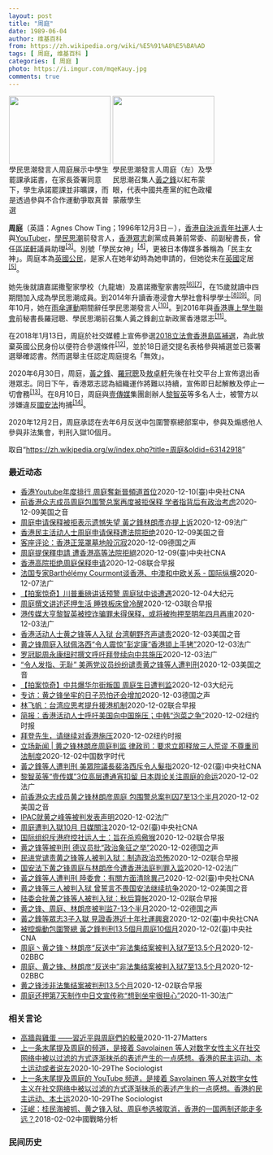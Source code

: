 ```yaml
---
layout: post
title: "周庭"
date: 1989-06-04
author: 维基百科
from: https://zh.wikipedia.org/wiki/%E5%91%A8%E5%BA%AD
tags: [ 周庭, 维基百科 ]
categories: [ 周庭 ]
photo: https://i.imgur.com/mqeKauy.jpg
comments: true
---
```

<div class="mw-parser-output">
<style data-mw-deduplicate="TemplateStyles:r61200722/mw-parser-output/.tmulti">.mw-parser-output .tmulti .thumbinner{display:flex;flex-direction:column}.mw-parser-output .tmulti .trow{display:flex;flex-direction:row;clear:left;flex-wrap:wrap;width:100%;box-sizing:border-box}.mw-parser-output .tmulti .tsingle{margin:1px;float:left}.mw-parser-output .tmulti .theader{clear:both;font-weight:bold;text-align:center;align-self:center;background-color:transparent;width:100%}.mw-parser-output .tmulti .thumbcaption{text-align:left;background-color:transparent}.mw-parser-output .tmulti .text-align-left{text-align:left}.mw-parser-output .tmulti .text-align-right{text-align:right}.mw-parser-output .tmulti .text-align-center{text-align:center}@media all and (max-width:720px){.mw-parser-output .tmulti .thumbinner{width:100%!important;box-sizing:border-box;max-width:none!important;align-items:center}.mw-parser-output .tmulti .trow{justify-content:center}.mw-parser-output .tmulti .tsingle{float:none!important;max-width:100%!important;box-sizing:border-box;text-align:center}.mw-parser-output .tmulti .thumbcaption{text-align:center}}</style><div class="thumb tmulti tright"><div class="thumbinner" style="width:408px;max-width:408px"><div class="trow"><div class="tsingle" style="width:202px;max-width:202px"><div class="thumbimage"><a href="/wiki/File:%E9%A6%99%E6%B8%AF%E5%AD%B8%E6%B0%91%E6%80%9D%E6%BD%AE%E5%AE%A3%E4%BD%88926%E4%B8%AD%E5%AD%B8%E7%94%9F%E7%BD%B7%E8%AA%B2%E5%AE%89%E6%8E%92_(2).jpg" class="image"><img alt="" src="//upload.wikimedia.org/wikipedia/commons/thumb/f/f4/%E9%A6%99%E6%B8%AF%E5%AD%B8%E6%B0%91%E6%80%9D%E6%BD%AE%E5%AE%A3%E4%BD%88926%E4%B8%AD%E5%AD%B8%E7%94%9F%E7%BD%B7%E8%AA%B2%E5%AE%89%E6%8E%92_%282%29.jpg/200px-%E9%A6%99%E6%B8%AF%E5%AD%B8%E6%B0%91%E6%80%9D%E6%BD%AE%E5%AE%A3%E4%BD%88926%E4%B8%AD%E5%AD%B8%E7%94%9F%E7%BD%B7%E8%AA%B2%E5%AE%89%E6%8E%92_%282%29.jpg" decoding="async" width="200" height="134" srcset="//upload.wikimedia.org/wikipedia/commons/thumb/f/f4/%E9%A6%99%E6%B8%AF%E5%AD%B8%E6%B0%91%E6%80%9D%E6%BD%AE%E5%AE%A3%E4%BD%88926%E4%B8%AD%E5%AD%B8%E7%94%9F%E7%BD%B7%E8%AA%B2%E5%AE%89%E6%8E%92_%282%29.jpg/300px-%E9%A6%99%E6%B8%AF%E5%AD%B8%E6%B0%91%E6%80%9D%E6%BD%AE%E5%AE%A3%E4%BD%88926%E4%B8%AD%E5%AD%B8%E7%94%9F%E7%BD%B7%E8%AA%B2%E5%AE%89%E6%8E%92_%282%29.jpg 1.5x, //upload.wikimedia.org/wikipedia/commons/thumb/f/f4/%E9%A6%99%E6%B8%AF%E5%AD%B8%E6%B0%91%E6%80%9D%E6%BD%AE%E5%AE%A3%E4%BD%88926%E4%B8%AD%E5%AD%B8%E7%94%9F%E7%BD%B7%E8%AA%B2%E5%AE%89%E6%8E%92_%282%29.jpg/400px-%E9%A6%99%E6%B8%AF%E5%AD%B8%E6%B0%91%E6%80%9D%E6%BD%AE%E5%AE%A3%E4%BD%88926%E4%B8%AD%E5%AD%B8%E7%94%9F%E7%BD%B7%E8%AA%B2%E5%AE%89%E6%8E%92_%282%29.jpg 2x" data-file-width="1024" data-file-height="685"></a></div><div class="thumbcaption">學民思潮發言人周庭展示中學生罷課承諾書，在家長簽署同意下，學生承諾罷課並非曠課，而是透過參與不合作運動爭取真普選</div></div><div class="tsingle" style="width:202px;max-width:202px"><div class="thumbimage"><a href="/wiki/File:%E9%A6%99%E6%B8%AF%E5%AD%B8%E6%B0%91%E6%80%9D%E6%BD%AE%E5%AE%A3%E4%BD%88926%E4%B8%AD%E5%AD%B8%E7%94%9F%E7%BD%B7%E8%AA%B2%E5%AE%89%E6%8E%92_(6).jpg" class="image"><img alt="" src="//upload.wikimedia.org/wikipedia/commons/thumb/a/ab/%E9%A6%99%E6%B8%AF%E5%AD%B8%E6%B0%91%E6%80%9D%E6%BD%AE%E5%AE%A3%E4%BD%88926%E4%B8%AD%E5%AD%B8%E7%94%9F%E7%BD%B7%E8%AA%B2%E5%AE%89%E6%8E%92_%286%29.jpg/200px-%E9%A6%99%E6%B8%AF%E5%AD%B8%E6%B0%91%E6%80%9D%E6%BD%AE%E5%AE%A3%E4%BD%88926%E4%B8%AD%E5%AD%B8%E7%94%9F%E7%BD%B7%E8%AA%B2%E5%AE%89%E6%8E%92_%286%29.jpg" decoding="async" width="200" height="134" srcset="//upload.wikimedia.org/wikipedia/commons/thumb/a/ab/%E9%A6%99%E6%B8%AF%E5%AD%B8%E6%B0%91%E6%80%9D%E6%BD%AE%E5%AE%A3%E4%BD%88926%E4%B8%AD%E5%AD%B8%E7%94%9F%E7%BD%B7%E8%AA%B2%E5%AE%89%E6%8E%92_%286%29.jpg/300px-%E9%A6%99%E6%B8%AF%E5%AD%B8%E6%B0%91%E6%80%9D%E6%BD%AE%E5%AE%A3%E4%BD%88926%E4%B8%AD%E5%AD%B8%E7%94%9F%E7%BD%B7%E8%AA%B2%E5%AE%89%E6%8E%92_%286%29.jpg 1.5x, //upload.wikimedia.org/wikipedia/commons/thumb/a/ab/%E9%A6%99%E6%B8%AF%E5%AD%B8%E6%B0%91%E6%80%9D%E6%BD%AE%E5%AE%A3%E4%BD%88926%E4%B8%AD%E5%AD%B8%E7%94%9F%E7%BD%B7%E8%AA%B2%E5%AE%89%E6%8E%92_%286%29.jpg/400px-%E9%A6%99%E6%B8%AF%E5%AD%B8%E6%B0%91%E6%80%9D%E6%BD%AE%E5%AE%A3%E4%BD%88926%E4%B8%AD%E5%AD%B8%E7%94%9F%E7%BD%B7%E8%AA%B2%E5%AE%89%E6%8E%92_%286%29.jpg 2x" data-file-width="1936" data-file-height="1296"></a></div><div class="thumbcaption">學民思潮發言人周庭（左）及學民思潮召集人<a href="/wiki/%E9%BB%83%E4%B9%8B%E9%8B%92" title="黃之鋒">黃之鋒</a>以紅布蒙眼，代表中國共產黨的紅色政權蒙蔽學生</div></div></div></div></div>
<p><b>周庭</b>（英語：<span lang="en">Agnes Chow Ting</span>；1996年12月3日<span class="useeditintro" title="Template:BLP editintro">－</span>），<a href="/wiki/%E9%A6%99%E6%B8%AF" title="香港">香港</a><a href="/wiki/%E8%87%AA%E6%B1%BA%E6%B4%BE" title="自決派">自決派</a><a href="/wiki/%E7%A4%BE%E6%9C%83%E9%81%8B%E5%8B%95" title="社會運動">青年社運</a>人士與<a href="/wiki/YouTuber" title="YouTuber">YouTuber</a>，<a href="/wiki/%E5%AD%B8%E6%B0%91%E6%80%9D%E6%BD%AE" title="學民思潮">學民思潮</a>前發言人，<a href="/wiki/%E9%A6%99%E6%B8%AF%E7%9C%BE%E5%BF%97" title="香港眾志">香港眾志</a>創黨成員兼前常委、前副秘書長，曾任<a href="/wiki/%E5%8D%80%E8%AB%BE%E8%BB%92" title="區諾軒">區諾軒</a>議員助理<sup id="cite_ref-3" class="reference"><a href="#cite_note-3">[3]</a></sup>。別號「學民女神」<sup id="cite_ref-:3_4-0" class="reference"><a href="#cite_note-:3-4">[4]</a></sup>，更被日本傳媒多番稱為「民主女神」。周庭本為<a href="/wiki/%E8%8B%B1%E5%9C%8B%E5%9C%8B%E7%B1%8D" class="mw-redirect" title="英國國籍">英國公民</a>，是家人在她年幼時為她申請的，但她從未在<a href="/wiki/%E8%8B%B1%E5%9C%8B" class="mw-redirect" title="英國">英國</a>定居<sup id="cite_ref-5" class="reference"><a href="#cite_note-5">[5]</a></sup>。
</p><p>她先後就讀嘉諾撒聖家學校（九龍塘）及嘉諾撒聖家書院<sup id="cite_ref-:4_6-0" class="reference"><a href="#cite_note-:4-6">[6]</a></sup><sup id="cite_ref-:5_7-0" class="reference"><a href="#cite_note-:5-7">[7]</a></sup>，在15歲就讀中四期間加入成為學民思潮成員。到2014年升讀香港浸會大學社會科學學士<sup id="cite_ref-:6_8-0" class="reference"><a href="#cite_note-:6-8">[8]</a></sup><sup id="cite_ref-:7_9-0" class="reference"><a href="#cite_note-:7-9">[9]</a></sup>。同年10月，她在<a href="/wiki/%E9%9B%A8%E5%82%98%E9%81%8B%E5%8B%95" class="mw-redirect" title="雨傘運動">雨傘運動</a>期間辭任學民思潮發言人<sup id="cite_ref-:8_10-0" class="reference"><a href="#cite_note-:8-10">[10]</a></sup>。到2016年與<a href="/wiki/%E9%A6%99%E6%B8%AF%E5%B0%88%E4%B8%8A%E5%AD%B8%E7%94%9F%E8%81%AF%E6%9C%83" title="香港專上學生聯會">香港專上學生聯會</a>前秘書長羅冠聰、學民思潮前召集人黃之鋒創立新政黨香港眾志<sup id="cite_ref-:9_11-0" class="reference"><a href="#cite_note-:9-11">[11]</a></sup>。
</p><p>在2018年1月13日，周庭於社交媒體上宣佈參選<a href="/wiki/2018%E5%B9%B43%E6%9C%88%E9%A6%99%E6%B8%AF%E7%AB%8B%E6%B3%95%E6%9C%83%E8%A3%9C%E9%81%B8" title="2018年3月香港立法會補選">2018立法會香港島區補選</a>，為此放棄英國公民身份以便符合參選條件<sup id="cite_ref-12" class="reference"><a href="#cite_note-12">[12]</a></sup>，並於18日遞交提名表格參與補選並已簽署選舉確認書。然而選舉主任認定周庭提名「無效」。
</p><p>2020年6月30日，周庭，<a href="/wiki/%E9%BB%83%E4%B9%8B%E9%8B%92" title="黃之鋒">黃之鋒</a>、<a href="/wiki/%E7%BE%85%E5%86%A0%E8%81%B0" title="羅冠聰">羅冠聰</a>及<a href="/w/index.php?title=%E6%95%96%E5%8D%93%E8%BB%92&amp;action=edit&amp;redlink=1" class="new" title="敖卓軒（页面不存在）">敖卓軒</a>先後在社交平台上宣佈退出香港眾志。同日下午，香港眾志認為組織運作將難以持續，宣佈即日起解散及停止一切會務<sup id="cite_ref-13" class="reference"><a href="#cite_note-13">[13]</a></sup>。在8月10日，周庭與<a href="/wiki/%E5%A3%B9%E5%82%B3%E5%AA%92" title="壹傳媒">壹傳媒</a>集團創辦人<a href="/wiki/%E9%BB%8E%E6%99%BA%E8%8B%B1" title="黎智英">黎智英</a>等多名人士，被警方以涉嫌違反<a href="/wiki/%E6%B8%AF%E7%89%88%E5%9C%8B%E5%AE%89%E6%B3%95" class="mw-redirect" title="港版國安法">國安法</a>拘捕<sup id="cite_ref-:10_14-0" class="reference"><a href="#cite_note-:10-14">[14]</a></sup>。
</p><p>2020年12月2日，周庭承認在去年6月反送中包圍警察總部案中，參與及煽惑他人參與非法集會，判刑入獄10個月。
</p>
</div><noscript><img src="//zh.wikipedia.org/wiki/Special:CentralAutoLogin/start?type=1x1" alt="" title="" width="1" height="1" style="border: none; position: absolute;"></noscript>
<div class="printfooter">取自“<a dir="ltr" href="https://zh.wikipedia.org/w/index.php?title=周庭&amp;oldid=63142918">https://zh.wikipedia.org/w/index.php?title=周庭&amp;oldid=63142918</a>”</div><div id="recent-news"><h3>最近动态</h3><ul><li><a href="https://nodebe4.github.io/waimei/2020-12-10/%E9%A6%99%E6%B8%AFYoutube%E5%B9%B4%E5%BA%A6%E6%8E%92%E8%A1%8C-%E5%91%A8%E5%BA%AD%E5%A5%AA%E6%96%B0%E6%99%89%E9%A0%BB%E9%81%93%E9%A6%96%E4%BD%8D" title="香港Youtube年度排行 周庭奪新晉頻道首位—— （中央社台北10日電）YouTube香港8日公布2020年度排行，周庭的頻道獲新晉頻道首位；香港電台製作「鏗鏘集：7.21誰主真相」獲年度熱門...">香港Youtube年度排行 周庭奪新晉頻道首位</a><time>2020-12-10</time><a class="tag">(臺)中央社CNA</a></li>
<li><a href="https://nodebe4.github.io/waimei/2020-12-09/%E5%89%8D%E9%A6%99%E6%B8%AF%E4%BC%97%E5%BF%97%E6%88%90%E5%91%98%E5%91%A8%E5%BA%AD%E5%8C%85%E5%9B%B4%E8%AD%A6%E6%80%BB%E6%A1%88%E5%86%8D%E5%BA%A6%E8%A2%AB%E6%8B%92%E4%BF%9D%E9%87%8A-%E5%AD%A6%E8%80%85%E6%8C%87%E8%83%8C%E5%90%8E%E6%9C%89%E6%94%BF%E6%B2%BB%E8%80%83%E8%99%91" title="前香港众志成员周庭包围警总案再度被拒保释 学者指背后有政治考虑—— Wed, 09 Dec 2020 16:53:05 GMT 前香港众志成员周庭 (资料图片） 前香港众志成员周庭与黄之锋及林朗...">前香港众志成员周庭包围警总案再度被拒保释 学者指背后有政治考虑</a><time>2020-12-09</time><a class="tag">美国之音</a></li>
<li><a href="https://nodebe4.github.io/waimei/2020-12-09/%E5%91%A8%E5%BA%AD%E7%94%B3%E8%AF%B7%E4%BF%9D%E9%87%8A%E8%A2%AB%E6%8B%92%E8%A1%A8%E7%A4%BA%E9%81%97%E6%86%BE%E5%A4%B1%E6%9C%9B-%E9%BB%83%E4%B9%8B%E9%8B%92%E6%9E%97%E6%9C%97%E5%BD%A5%E4%BA%A6%E6%8F%90%E4%B8%8A%E8%AF%89" title="周庭申请保释被拒表示遗憾失望 黃之鋒林朗彥亦提上诉—— 09/12/2020 - 12:27 前香港众志成员周庭被指去年6月21日包围湾仔警察总部，承认煽惑他人明知而参与未经批准集结，以及参与未...">周庭申请保释被拒表示遗憾失望 黃之鋒林朗彥亦提上诉</a><time>2020-12-09</time><a class="tag">法广</a></li>
<li><a href="https://nodebe4.github.io/waimei/2020-12-09/%E9%A6%99%E6%B8%AF%E6%B0%91%E4%B8%BB%E6%B4%BB%E5%8A%A8%E4%BA%BA%E5%A3%AB%E5%91%A8%E5%BA%AD%E7%94%B3%E8%AF%B7%E4%BF%9D%E9%87%8A%E9%81%AD%E6%B3%95%E9%99%A2%E6%8B%92%E7%BB%9D" title="香港民主活动人士周庭申请保释遭法院拒绝—— Wed, 09 Dec 2020 14:29:24 GMT 前香港众志成员周庭从警车上透过车窗向外看。（2020年8月10日） 前香港众志成员周庭因涉...">香港民主活动人士周庭申请保释遭法院拒绝</a><time>2020-12-09</time><a class="tag">美国之音</a></li>
<li><a href="https://nodebe4.github.io/waimei/2020-12-09/%E5%AE%A2%E5%BA%A7%E8%AF%84%E8%AE%BA-%E9%A6%99%E6%B8%AF%E6%AD%A3%E7%AC%BC%E7%BD%A9%E5%A2%93%E5%9C%B0%E8%88%AC%E6%B2%89%E5%AF%82" title="客座评论：香港正笼罩墓地般沉寂—— Alexander Görlach2020-12-09T13:13:10.874Z 黄之锋和他的另两名志同道合者林朗彦、周庭 （德国之声中文网）在香港，也有人...">客座评论：香港正笼罩墓地般沉寂</a><time>2020-12-09</time><a class="tag">德国之声</a></li>
<li><a href="https://nodebe4.github.io/waimei/2020-12-09/%E5%91%A8%E5%BA%AD%E6%8F%90%E4%BF%9D%E9%87%8B%E7%94%B3%E8%AB%8B-%E9%81%AD%E9%A6%99%E6%B8%AF%E9%AB%98%E7%AD%89%E6%B3%95%E9%99%A2%E6%8B%92%E7%B5%95" title="周庭提保釋申請 遭香港高等法院拒絕—— 前香港眾志成員周庭（前）向高等法院申請交保，9日遭拒絕。圖為周庭11月23日出庭。（中通社提供） （中央社記者張謙香港9日電）前香港眾志成員周庭早前被地方...">周庭提保釋申請 遭香港高等法院拒絕</a><time>2020-12-09</time><a class="tag">(臺)中央社CNA</a></li>
<li><a href="https://nodebe4.github.io/waimei/2020-12-08/%E9%A6%99%E6%B8%AF%E9%AB%98%E9%99%A2%E6%8B%92%E7%BB%9D%E5%91%A8%E5%BA%AD%E4%BF%9D%E9%87%8A%E7%94%B3%E8%AF%B7" title="香港高院拒绝周庭保释申请—— 前香港众志成员周庭因“6.21”包围警总事件被判入狱10个月，法庭今天拒绝了她的保释申请。 据星岛日报报道，周庭因去年“6.21”包围警总事件，承认煽惑他人参与未经...">香港高院拒绝周庭保释申请</a><time>2020-12-08</time><a class="tag">联合早报</a></li>
<li><a href="https://nodebe4.github.io/waimei/2020-12-07/%E6%B3%95%E5%9B%BD%E4%B8%93%E5%AE%B6Barth%C3%A9l%C3%A9my-Courmont%E8%B0%88%E9%A6%99%E6%B8%AF-%E4%B8%AD%E6%BE%B3%E5%92%8C%E4%B8%AD%E6%AC%A7%E5%85%B3%E7%B3%BB-%E5%9B%BD%E9%99%85%E7%BA%B5%E6%A8%AA" title="法国专家Barthélémy Courmont谈香港、中澳和中欧关系 - 国际纵横—— 08/12/2020 - 01:15 香港三名年轻的民主活动人士黄之锋、周庭和林朗彦因去年包围香港警察总部...">法国专家Barthélémy Courmont谈香港、中澳和中欧关系 - 国际纵横</a><time>2020-12-07</time><a class="tag">法广</a></li>
<li><a href="https://nodebe4.github.io/waimei/2020-12-04/%E6%8B%8D%E6%A1%88%E6%83%8A%E5%A5%87-%E5%B7%9D%E6%99%AE%E9%87%8D%E7%A3%85%E8%AE%B2%E8%AF%9D%E9%A2%84%E8%AD%A6-%E5%91%A8%E5%BA%AD%E7%8B%B1%E4%B8%AD%E8%B0%88%E9%81%AD%E9%81%87" title="【拍案惊奇】川普重磅讲话预警 周庭狱中谈遭遇—— 【大纪元2020年12月04日讯】大家好，欢迎收看《新闻拍案惊奇》，我是大宇。 【川普讲话重要讯息：奋战到底 别无选择】 美国总统川普在12月2...">【拍案惊奇】川普重磅讲话预警 周庭狱中谈遭遇</a><time>2020-12-04</time><a class="tag">大纪元</a></li>
<li><a href="https://nodebe4.github.io/waimei/2020-12-03/%E5%91%A8%E5%BA%AD%E6%92%B0%E6%96%87%E8%AE%B2%E8%BF%B0%E8%BF%98%E6%8A%BC%E7%94%9F%E6%B4%BB-%E7%9D%A1%E9%93%81%E6%9D%BF%E5%BA%8A%E6%9B%BE%E5%86%B7%E9%86%92" title="周庭撰文讲述还押生活 睡铁板床曾冷醒—— 此前因去年6月21日包围警总案被判入狱10个月的前香港众志高层周庭今天（3日）在个人社交媒体发表自己等候判刑期间，在拘留所写的公开信。 她在信中提到判刑...">周庭撰文讲述还押生活 睡铁板床曾冷醒</a><time>2020-12-03</time><a class="tag">联合早报</a></li>
<li><a href="https://nodebe4.github.io/waimei/2020-12-03/%E6%B8%AF%E4%BC%A0%E5%AA%92%E5%A4%A7%E4%BA%A8%E9%BB%8E%E6%99%BA%E8%8B%B1%E8%A2%AB%E6%8E%A7%E8%AF%88%E9%AA%97%E7%BD%AA%E6%9C%AA%E5%BE%97%E4%BF%9D%E9%87%8A-%E6%88%96%E5%B0%86%E8%A2%AB%E6%8B%98%E6%8A%BC%E8%87%B3%E6%98%8E%E5%B9%B4%E5%9B%9B%E6%9C%88%E5%86%8D%E5%AE%A1" title="港传媒大亨黎智英被控诈骗罪未得保释，或将被拘押至明年四月再审—— 03/12/2020 - 13:18 香港抗争运动领袖人物、前香港众志组织骨干成员黄之锋、周庭及郑朗彦被判刑入狱的同一天， 香港...">港传媒大亨黎智英被控诈骗罪未得保释，或将被拘押至明年四月再审</a><time>2020-12-03</time><a class="tag">法广</a></li>
<li><a href="https://nodebe4.github.io/waimei/2020-12-03/%E9%A6%99%E6%B8%AF%E6%B4%BB%E5%8A%A8%E4%BA%BA%E5%A3%AB%E9%BB%84%E4%B9%8B%E9%94%8B%E7%AD%89%E4%BA%BA%E5%85%A5%E7%8B%B1-%E5%8F%B0%E6%B9%BE%E6%9C%9D%E9%87%8E%E9%BD%90%E5%A3%B0%E8%B0%B4%E8%B4%A3" title="香港活动人士黄之锋等人入狱 台湾朝野齐声谴责—— Thu, 03 Dec 2020 09:44:04 GMT （自右至左）前香港众志秘书长黄之锋、主席林朗彦及成员周庭2020年11月23日到达西...">香港活动人士黄之锋等人入狱 台湾朝野齐声谴责</a><time>2020-12-03</time><a class="tag">美国之音</a></li>
<li><a href="https://nodebe4.github.io/waimei/2020-12-03/%E9%BB%84%E4%B9%8B%E9%94%8B%E5%91%A8%E5%BA%AD%E5%85%A5%E7%8B%B1%E4%BD%A9%E6%B4%9B%E8%A5%BF-%E4%BB%A4%E4%BA%BA%E9%9C%87%E6%83%8A-%E5%BD%AD%E5%AE%9A%E5%BA%B7-%E9%A6%99%E6%B8%AF%E9%94%81%E4%B8%8A%E6%89%8B%E9%93%90" title="黄之锋周庭入狱佩洛西“令人震惊”彭定康“香港锁上手铐”—— 03/12/2020 - 09:24 前香港众志秘书长黄之锋、成员周庭及主席林朗彦，因去年6月21日参与包围警察总部，被判囚7至13....">黄之锋周庭入狱佩洛西“令人震惊”彭定康“香港锁上手铐”</a><time>2020-12-03</time><a class="tag">法广</a></li>
<li><a href="https://nodebe4.github.io/waimei/2020-12-03/%E7%BD%97%E5%86%A0%E8%81%AA%E5%91%A8%E6%B0%B8%E5%BA%B7%E7%BA%BD%E6%97%B6%E6%92%B0%E6%96%87%E5%91%BC%E5%90%81%E6%8B%9C%E7%99%BB%E7%BB%AD%E5%90%91%E4%B8%AD%E5%85%B1%E6%96%BD%E5%8E%8B" title="罗冠聪周永康纽时撰文呼吁拜登续向中共施压—— 03/12/2020 - 09:44 在黄之锋、周庭和林朗彦三人因非法包围警察总部而被判入狱之际，他们的“民主战友”罗冠聪和周永康则在纽约时报撰文，...">罗冠聪周永康纽时撰文呼吁拜登续向中共施压</a><time>2020-12-03</time><a class="tag">法广</a></li>
<li><a href="https://nodebe4.github.io/waimei/2020-12-03/%E4%BB%A4%E4%BA%BA%E5%8F%91%E6%8C%87-%E6%97%A0%E8%80%BB-%E7%BE%8E%E4%B8%A4%E5%85%9A%E8%AE%AE%E5%91%98%E7%BA%B7%E7%BA%B7%E8%B0%B4%E8%B4%A3%E9%BB%84%E4%B9%8B%E9%94%8B%E7%AD%89%E4%BA%BA%E9%81%AD%E5%88%A4%E5%88%91" title="“令人发指、无耻” 美两党议员纷纷谴责黄之锋等人遭判刑—— Thu, 03 Dec 2020 07:57:55 GMT 资料照组图：（由左至右）黄之锋、林朗彦、周庭。 前香港众志秘书长黄之锋、前...">“令人发指、无耻” 美两党议员纷纷谴责黄之锋等人遭判刑</a><time>2020-12-03</time><a class="tag">美国之音</a></li>
<li><a href="https://nodebe4.github.io/waimei/2020-12-03/%E6%8B%8D%E6%A1%88%E6%83%8A%E5%A5%87-%E4%B8%AD%E5%85%B1%E7%88%86%E5%8D%8E%E5%B0%94%E8%A1%97%E5%8F%9B%E5%9B%BD-%E5%91%A8%E5%BA%AD%E7%94%9F%E6%97%A5%E9%81%AD%E5%88%A4%E7%9B%91" title="【拍案惊奇】中共爆华尔街叛国 周庭生日遭判监—— 【大纪元2020年12月03日讯】大家好，欢迎收看《新闻拍案惊奇》，我是大宇。 【川普对抗四种势力 林伍德：又是1776时刻】 11月3日之后，...">【拍案惊奇】中共爆华尔街叛国 周庭生日遭判监</a><time>2020-12-03</time><a class="tag">大纪元</a></li>
<li><a href="https://nodebe4.github.io/waimei/2020-12-03/%E4%B8%93%E8%AE%BF-%E9%BB%84%E4%B9%8B%E9%94%8B%E5%9D%90%E7%89%A2%E7%9A%84%E6%97%A5%E5%AD%90%E6%81%90%E6%80%95%E8%BF%98%E4%BC%9A%E5%A2%9E%E5%8A%A0" title="专访：黄之锋坐牢的日子恐怕还会增加—— William Yang2020-12-03T06:40:08.841Z 黄之锋、周庭与林朗彦三人12月2日正式遭香港法庭判刑入狱。 (德国之声中文网) ...">专访：黄之锋坐牢的日子恐怕还会增加</a><time>2020-12-03</time><a class="tag">德国之声</a></li>
<li><a href="https://nodebe4.github.io/waimei/2020-12-02/%E6%9E%97%E9%A3%9E%E5%B8%86-%E5%8F%B0%E6%B9%BE%E5%BA%94%E6%80%9D%E8%80%83%E6%8F%90%E5%8D%87%E6%8F%B4%E6%B8%AF%E6%9C%BA%E5%88%B6" title="林飞帆：台湾应思考提升援港机制—— 前香港众志秘书长黄之锋、前主席林朗彦及成员周庭昨天被判入狱，民进党副秘书长林飞帆今天（3日）说，台湾应该更进一步思考，如何提升援港的机制和方案。 据台湾《联合...">林飞帆：台湾应思考提升援港机制</a><time>2020-12-02</time><a class="tag">联合早报</a></li>
<li><a href="https://nodebe4.github.io/waimei/2020-12-02/%E7%AE%80%E6%8A%A5-%E9%A6%99%E6%B8%AF%E6%B4%BB%E5%8A%A8%E4%BA%BA%E5%A3%AB%E5%91%BC%E5%90%81%E7%BE%8E%E5%9B%BD%E5%90%91%E4%B8%AD%E5%9B%BD%E6%96%BD%E5%8E%8B-%E4%B8%AD%E9%9F%A9-%E6%B3%A1%E8%8F%9C%E4%B9%8B%E4%BA%89" title="简报：香港活动人士呼吁美国向中国施压；中韩“泡菜之争”—— KONEY BAI,KONEY BAI2020-12-03 09:59:12 11月23日，民主活动人士（左起）周庭、林朗彦、黄之锋在...">简报：香港活动人士呼吁美国向中国施压；中韩“泡菜之争”</a><time>2020-12-02</time><a class="tag">纽约时报</a></li>
<li><a href="https://nodebe4.github.io/waimei/2020-12-02/%E6%8B%9C%E7%99%BB%E5%85%88%E7%94%9F-%E8%AF%B7%E7%BB%A7%E7%BB%AD%E5%AF%B9%E9%A6%99%E6%B8%AF%E6%96%BD%E5%8E%8B" title="拜登先生，请继续对香港施压—— 周永康,周永康2020-12-03 10:05:13 11月23日，民主活动人士（左起）周庭、林朗彦、黄之锋在香港出庭前。 香港民主运动的两位偶像黄之锋和周庭即将...">拜登先生，请继续对香港施压</a><time>2020-12-02</time><a class="tag">纽约时报</a></li>
<li><a href="https://nodebe4.github.io/waimei/2020-12-02/%E7%AB%8B%E5%9C%BA%E6%96%B0%E9%97%BB-%E9%BB%84%E4%B9%8B%E9%94%8B%E6%9E%97%E6%9C%97%E5%BD%A6%E5%91%A8%E5%BA%AD%E5%88%A4%E7%9B%91-%E5%BE%8B%E6%94%BF%E5%8F%B8-%E8%A6%81%E6%B1%82%E7%AB%8B%E5%8D%B3%E9%87%8A%E6%94%BE%E4%B8%89%E4%BA%BA%E8%8D%92%E8%B0%AC-%E4%B8%8D%E5%B0%8A%E9%87%8D%E5%8F%B8%E6%B3%95%E5%88%B6%E5%BA%A6" title="立场新闻 | 黄之锋林朗彦周庭判监 律政司：要求立即释放三人荒谬 不尊重司法制度—— [ 前香港众志秘书长黄之锋、主席林朗彦和成员周庭，被控煽惑、组织及参与未经批准集结等三罪，今（2 日）分别被...">立场新闻 | 黄之锋林朗彦周庭判监  律政司：要求立即释放三人荒谬  不尊重司法制度</a><time>2020-12-02</time><a class="tag">中国数字时代</a></li>
<li><a href="https://nodebe4.github.io/waimei/2020-12-02/%E9%BB%83%E4%B9%8B%E9%8B%92%E7%AD%89%E4%BA%BA%E9%81%AD%E5%88%A4%E5%88%91-%E7%BE%8E%E7%9C%BE%E9%99%A2%E8%AD%B0%E9%95%B7%E8%A3%B4%E6%B4%9B%E8%A5%BF%E6%96%A5%E4%BB%A4%E4%BA%BA%E9%AB%AE%E6%8C%87" title="黃之鋒等人遭判刑 美眾院議長裴洛西斥令人髮指—— （中央社記者徐薇婷華盛頓2日專電）前「香港眾志」成員黃之鋒、周庭及林朗彥3人被法院判處監禁數月不等。美國眾院議長裴洛西今天斥責中國行徑令人髮指，...">黃之鋒等人遭判刑 美眾院議長裴洛西斥令人髮指</a><time>2020-12-02</time><a class="tag">(臺)中央社CNA</a></li>
<li><a href="https://nodebe4.github.io/waimei/2020-12-02/%E9%BB%8E%E6%99%BA%E8%8B%B1%E7%AD%89-%E5%A3%B9%E4%BC%A0%E5%AA%92-3%E4%BD%8D%E9%AB%98%E5%B1%82%E9%81%AD%E9%80%9A%E5%AE%B5%E6%89%A3%E7%95%99-%E6%97%A5%E6%9C%AC%E8%88%86%E8%AE%BA%E5%85%B3%E6%B3%A8%E5%91%A8%E5%BA%AD%E7%9A%84%E5%91%BD%E8%BF%90" title="黎智英等“壹传媒”3位高层遭通宵扣留 日本舆论关注周庭的命运—— 02/12/2020 - 21:26 香港“壹传媒”创办人黎智英、集团总裁周达权、行政总监黄伟强等3人被控诈骗罪，12月2日中午...">黎智英等“壹传媒”3位高层遭通宵扣留 日本舆论关注周庭的命运</a><time>2020-12-02</time><a class="tag">法广</a></li>
<li><a href="https://nodebe4.github.io/waimei/2020-12-02/%E5%89%8D%E9%A6%99%E6%B8%AF%E4%BC%97%E5%BF%97%E6%88%90%E5%91%98%E9%BB%84%E4%B9%8B%E9%94%8B%E6%9E%97%E6%9C%97%E5%BD%A6%E5%91%A8%E5%BA%AD-%E5%8C%85%E5%9B%B4%E8%AD%A6%E6%80%BB%E6%A1%88%E5%88%A4%E5%9B%9A7%E8%87%B313%E4%B8%AA%E5%8D%8A%E6%9C%88" title="前香港众志成员黄之锋林朗彦周庭 包围警总案判囚7至13个半月—— Wed, 02 Dec 2020 17:46:59 GMT 前香港众志秘书长黄之锋(右起)、前成员周庭、前主席林朗彦。 (美国之...">前香港众志成员黄之锋林朗彦周庭 包围警总案判囚7至13个半月</a><time>2020-12-02</time><a class="tag">美国之音</a></li>
<li><a href="https://nodebe4.github.io/waimei/2020-12-02/IPAC%E5%B0%B1%E9%BB%84%E4%B9%8B%E5%B3%B0%E7%AD%89%E8%A2%AB%E5%88%A4%E5%8F%91%E8%A1%A8%E5%A3%B0%E6%98%8E" title="IPAC就黄之峰等被判发表声明—— 02/12/2020 - 16:58 香港众志前秘书长黄之锋12月2日因为触犯“煽惑他人明知而参与未经批准集结”等罪被法庭判处入狱13个半月，同案被告的周庭和...">IPAC就黄之峰等被判发表声明</a><time>2020-12-02</time><a class="tag">法广</a></li>
<li><a href="https://nodebe4.github.io/waimei/2020-12-02/%E5%91%A8%E5%BA%AD%E9%81%AD%E5%88%A4%E5%85%A5%E7%8D%8410%E6%9C%88-%E6%97%A5%E5%AA%92%E9%97%9C%E6%B3%A8" title="周庭遭判入獄10月 日媒關注—— 前香港眾志成員周庭2日被以「煽惑他人明知而參與未經批准集結」罪，判處有期徒刑10個月。這是周庭首次被定罪入獄。圖為她11月23日前往法院出庭。（中通社提供）中央...">周庭遭判入獄10月 日媒關注</a><time>2020-12-02</time><a class="tag">(臺)中央社CNA</a></li>
<li><a href="https://nodebe4.github.io/waimei/2020-12-02/%E5%9B%BD%E9%99%85%E7%BB%84%E7%BB%87%E6%96%A5%E6%B8%AF%E5%BA%9C%E6%8E%A7%E7%A4%BE%E8%BF%90%E4%BA%BA%E5%A3%AB-%E6%97%A8%E5%9C%A8%E6%9D%80%E9%B8%A1%E5%84%86%E7%8C%B4" title="国际组织斥港府控社运人士：旨在杀鸡儆猴—— 前“香港众志”秘书长黄之锋、主席林朗彦及成员周庭，去年6月21日包围警总的案件，三人今日在西九龙裁判法院分别判处监禁，即时入狱。国际组织对此批评是杀鸡...">国际组织斥港府控社运人士：旨在杀鸡儆猴</a><time>2020-12-02</time><a class="tag">联合早报</a></li>
<li><a href="https://nodebe4.github.io/waimei/2020-12-02/%E9%BB%84%E4%B9%8B%E9%94%8B%E7%AD%89%E8%A2%AB%E5%88%A4%E5%88%91-%E5%BE%B7%E8%AE%AE%E5%91%98%E6%89%B9-%E6%94%BF%E6%B2%BB%E8%B1%A1%E5%BE%81%E4%B9%8B%E4%B8%BE" title="黄之锋等被判刑 德议员批“政治象征之举”—— 2020-12-02T09:05:04.684Z 周庭、林朗彦、黄之锋(由左至右) （德国之声中文网）黄之锋被控组织与参与去年包围警总的抗议活动，他...">黄之锋等被判刑  德议员批“政治象征之举”</a><time>2020-12-02</time><a class="tag">德国之声</a></li>
<li><a href="https://nodebe4.github.io/waimei/2020-12-02/%E6%B0%91%E8%BF%9B%E5%85%9A%E8%B0%B4%E8%B4%A3%E9%BB%84%E4%B9%8B%E9%94%8B%E7%AD%89%E4%BA%BA%E8%A2%AB%E5%88%A4%E5%85%A5%E7%8B%B1-%E5%88%B6%E9%80%A0%E6%94%BF%E6%B2%BB%E6%81%90%E6%80%96" title="民进党谴责黄之锋等人被判入狱：制造政治恐怖—— 前“香港众志”成员黄之锋、周庭及林朗彦，去年6月21日涉嫌包围香港警察总部，三人于上周当庭认罪，并全部被还押，今天下午被法院宣判，黄之锋被判刑13...">民进党谴责黄之锋等人被判入狱：制造政治恐怖</a><time>2020-12-02</time><a class="tag">联合早报</a></li>
<li><a href="https://nodebe4.github.io/waimei/2020-12-02/%E5%9B%BD%E5%AE%89%E6%B3%95%E4%B8%8B%E9%BB%84%E4%B9%8B%E9%94%8B%E5%91%A8%E5%BA%AD%E4%B8%8E%E6%9E%97%E6%9C%97%E5%BD%A6%E4%BB%8A%E9%81%AD%E9%A6%99%E6%B8%AF%E6%B3%95%E5%BA%AD%E5%88%A4%E7%BD%AA%E5%85%A5%E7%9B%91" title="国安法下黄之锋周庭与林朗彦今遭香港法庭判罪入监—— 02/12/2020 - 10:42 香港众志前秘书长黄之锋因为触犯“煽惑他人明知而参与未经批准集结”等罪，2日被法庭判处入狱13个半月；同案...">国安法下黄之锋周庭与林朗彦今遭香港法庭判罪入监</a><time>2020-12-02</time><a class="tag">法广</a></li>
<li><a href="https://nodebe4.github.io/waimei/2020-12-02/%E9%BB%83%E4%B9%8B%E9%8B%92%E7%AD%89%E4%BA%BA%E9%81%AD%E5%88%A4%E5%88%91-%E9%99%B8%E5%A7%94%E6%9C%83-%E6%9C%89%E9%97%9C%E6%96%B9%E9%9D%A2%E6%B8%85%E9%99%A4%E7%95%B0%E5%B7%B1" title="黃之鋒等人遭判刑 陸委會：有關方面清除異己—— （中央社記者吳柏緯台北2日電）前「香港眾志」成員黃之鋒、周庭和林朗彥3人，被香港法院判處監禁7個月到13個半月不等。陸委會對此表示遺憾，並指有關方...">黃之鋒等人遭判刑  陸委會：有關方面清除異己</a><time>2020-12-02</time><a class="tag">(臺)中央社CNA</a></li>
<li><a href="https://nodebe4.github.io/waimei/2020-12-02/%E9%BB%84%E4%B9%8B%E9%94%8B%E7%AD%89%E4%B8%89%E4%BA%BA%E8%A2%AB%E5%88%A4%E5%85%A5%E7%8B%B1-%E6%9B%BE%E8%AA%93%E8%A8%80%E4%B8%8D%E7%95%8F%E5%9B%BD%E5%AE%89%E6%B3%95%E7%BB%A7%E7%BB%AD%E6%8A%97%E4%BA%89" title="黄之锋等三人被判入狱 曾誓言不畏国安法继续抗争—— Wed, 02 Dec 2020 10:22:21 GMT （自右至左）前香港众志秘书长黄之锋、主席林朗彦及成员周庭2020年11月23日到达...">黄之锋等三人被判入狱 曾誓言不畏国安法继续抗争</a><time>2020-12-02</time><a class="tag">美国之音</a></li>
<li><a href="https://nodebe4.github.io/waimei/2020-12-02/%E9%99%86%E5%A7%94%E4%BC%9A%E6%89%B9%E9%BB%84%E4%B9%8B%E9%94%8B%E7%AD%89%E4%BA%BA%E8%A2%AB%E5%88%A4%E5%85%A5%E7%8B%B1-%E7%A7%8B%E5%90%8E%E7%AE%97%E5%B8%90" title="陆委会批黄之锋等人被判入狱：秋后算帐—— 前“香港众志”成员黄之锋、周庭和林朗彦三人今天被法院判处监禁数月不等。台湾陆委会今天表示深切的关切与遗憾，并称有关方面未能善尽政府保障人民权利之责，反而...">陆委会批黄之锋等人被判入狱：秋后算帐</a><time>2020-12-02</time><a class="tag">联合早报</a></li>
<li><a href="https://nodebe4.github.io/waimei/2020-12-02/%E9%BB%84%E4%B9%8B%E9%94%8B-%E5%91%A8%E5%BA%AD-%E6%9E%97%E6%9C%97%E5%BD%A6%E8%A2%AB%E5%88%A4%E7%9B%917-13%E4%B8%AA%E5%8D%8A%E6%9C%88" title="黄之锋、周庭、林朗彦被判监7-13个半月—— 2020-12-02T09:05:04.684Z 周庭、林朗彦、黄之锋(由左至右) （德国之声中文网）黄之锋被控组织与参与去年包围警总的抗议活动，他...">黄之锋、周庭、林朗彦被判监7-13个半月</a><time>2020-12-02</time><a class="tag">德国之声</a></li>
<li><a href="https://nodebe4.github.io/waimei/2020-12-02/%E9%BB%83%E4%B9%8B%E9%8B%92%E7%AD%89%E7%9C%BE%E5%BF%973%E5%AD%90%E5%85%A5%E7%8D%84-%E8%A6%8B%E8%AD%89%E9%A6%99%E6%B8%AF%E8%BF%91%E5%8D%81%E5%B9%B4%E7%A4%BE%E9%81%8B%E8%88%88%E8%A1%B0" title="黃之鋒等眾志3子入獄 見證香港近十年社運興衰—— 前香港眾志成員黃之鋒（右）、周庭（左）和林朗彥（中）2日被法院判處7至13.5個月不等的有期徒刑。他們從2012年「反國教」運動起，並肩作戰近1...">黃之鋒等眾志3子入獄 見證香港近十年社運興衰</a><time>2020-12-02</time><a class="tag">(臺)中央社CNA</a></li>
<li><a href="https://nodebe4.github.io/waimei/2020-12-02/%E8%A2%AB%E6%8E%A7%E7%85%BD%E5%8B%95%E5%8C%85%E5%9C%8D%E8%AD%A6%E7%B8%BD-%E9%BB%83%E4%B9%8B%E9%8B%92%E5%88%A4%E5%88%9113.5%E5%80%8B%E6%9C%88%E5%91%A8%E5%BA%AD10%E5%80%8B%E6%9C%88" title="被控煽動包圍警總 黃之鋒判刑13.5個月周庭10個月—— 香港眾志前秘書長黃之鋒（前右）因為觸犯「煽惑他人明知而參與未經批准集結」等罪，2日被法庭判處入獄13個半月；同案被告的眾志前主席林朗彥（...">被控煽動包圍警總 黃之鋒判刑13.5個月周庭10個月</a><time>2020-12-02</time><a class="tag">(臺)中央社CNA</a></li>
<li><a href="https://nodebe4.github.io/waimei/2020-12-02/%E5%91%A8%E5%BA%AD%E4%B8%B6%E9%BB%84%E4%B9%8B%E9%94%8B%E4%B8%B6%E6%9E%97%E6%9C%97%E5%BD%A6-%E5%8F%8D%E9%80%81%E4%B8%AD-%E9%9D%9E%E6%B3%95%E9%9B%86%E7%BB%93%E6%A1%88%E8%A2%AB%E5%88%A4%E5%85%A5%E7%8B%B17%E8%87%B313.5%E4%B8%AA%E6%9C%88" title="周庭丶黄之锋丶林朗彦“反送中”非法集结案被判入狱7至13.5个月—— 周庭丶黄之锋丶林朗彦“反送中”非法集结案被判入狱7至13.5个月 30 分钟前 香港已解散民主派组织“香港众志”前秘书长黄之...">周庭丶黄之锋丶林朗彦“反送中”非法集结案被判入狱7至13.5个月</a><time>2020-12-02</time><a class="tag">BBC</a></li>
<li><a href="https://nodebe4.github.io/waimei/2020-12-02/%E5%91%A8%E5%BA%AD-%E9%BB%84%E4%B9%8B%E9%94%8B-%E6%9E%97%E6%9C%97%E5%BD%A6-%E5%8F%8D%E9%80%81%E4%B8%AD-%E9%9D%9E%E6%B3%95%E9%9B%86%E7%BB%93%E6%A1%88%E8%A2%AB%E5%88%A4%E5%85%A5%E7%8B%B17%E8%87%B313.5%E4%B8%AA%E6%9C%88" title="周庭、黄之锋、林朗彦“反送中”非法集结案被判入狱7至13.5个月—— 周庭、黄之锋、林朗彦“反送中”非法集结案被判入狱7至13.5个月 3 小时前 香港已解散民主派组织“香港众志”前秘书长黄之锋...">周庭、黄之锋、林朗彦“反送中”非法集结案被判入狱7至13.5个月</a><time>2020-12-02</time><a class="tag">BBC</a></li>
<li><a href="https://nodebe4.github.io/waimei/2020-12-02/%E9%BB%84%E4%B9%8B%E9%94%8B%E6%B6%89%E9%9D%9E%E6%B3%95%E9%9B%86%E7%BB%93%E6%A1%88%E8%A2%AB%E5%88%A4%E5%88%9113.5%E4%B8%AA%E6%9C%88" title="黄之锋涉非法集结案被判刑13.5个月—— 前香港众志秘书长黄之锋、主席林朗彦及成员周庭涉去年6月包围香港警察总部案，三人于上周当庭认罪，并被全部还押。西九龙裁判法院今天就此案宣判，黄之锋被判刑1...">黄之锋涉非法集结案被判刑13.5个月</a><time>2020-12-02</time><a class="tag">联合早报</a></li>
<li><a href="https://nodebe4.github.io/waimei/2020-11-30/%E5%91%A8%E5%BA%AD%E8%BF%98%E6%8A%BC%E7%AC%AC7%E5%A4%A9%E5%88%B6%E4%BD%9C%E4%B8%AD%E6%97%A5%E6%96%87%E5%AE%A3%E4%BC%A0%E7%A7%B0-%E6%83%B3%E5%88%B0%E5%9D%90%E7%89%A2%E5%BE%88%E6%8B%85%E5%BF%83" title="周庭还押第7天制作中日文宣传称“想到坐牢很担心”—— 30/11/2020 - 08:44 香港学运代表人物黄之锋、林朗彦及周庭涉嫌去年6月21日号召包围警察总部一案，三人已分别承认控罪，目前还...">周庭还押第7天制作中日文宣传称“想到坐牢很担心”</a><time>2020-11-30</time><a class="tag">法广</a></li>
</ul></div><div id="open-opinion"><h3>相关言论</h3><ul><li><a href="https://nodebe4.github.io/opinion/2020-11-27/%E9%AB%98%E7%89%86%E8%88%87%E9%9B%9E%E8%9B%8B-%E7%BF%92%E8%BF%91%E5%B9%B3%E8%88%87%E5%91%A8%E5%BA%AD%E5%80%91%E7%9A%84%E8%BC%83%E9%87%8F/" title="楊建利">高牆與雞蛋 ——習近平與周庭們的較量</a><time>2020-11-27</time><a class="tag">Matters</a></li>
<li><a href="https://nodebe4.github.io/opinion/2020-10-29/%E4%B8%8A%E4%B8%80%E6%9D%A1%E6%9C%AB%E5%B0%BE%E6%8F%90%E5%8F%8A%E5%91%A8%E5%BA%AD%E7%9A%84%E9%A2%91%E9%81%93-%E6%98%AF%E6%8E%A5%E7%9D%80-Savolainen-%E7%AD%89%E4%BA%BA%E5%AF%B9%E6%95%B0%E5%AD%97%E5%A5%B3%E6%80%A7%E4%B8%BB%E4%B9%89%E5%9C%A8%E7%A4%BE%E4%BA%A4%E7%BD%91%E7%BB%9C%E4%B8%AD%E8%A2%AB%E4%BB%A5%E8%BF%87%E6%BB%A4%E7%9A%84%E6%96%B9%E5%BC%8F/" title="The Sociologist">上一条末尾提及周庭的频道，是接着 Savolainen 等人对数字女性主义在社交网络中被以过滤的方式逐渐抹杀的表述产生的一点感想。香港的民主运动、本土运动或者说左</a><time>2020-10-29</time><a class="tag">The Sociologist</a></li>
<li><a href="https://nodebe4.github.io/opinion/2020-10-29/%E4%B8%8A%E4%B8%80%E6%9D%A1%E6%9C%AB%E5%B0%BE%E6%8F%90%E5%8F%8A%E5%91%A8%E5%BA%AD%E7%9A%84-YouTube-%E9%A2%91%E9%81%93-%E6%98%AF%E6%8E%A5%E7%9D%80-Savolainen-%E7%AD%89%E4%BA%BA%E5%AF%B9%E6%95%B0%E5%AD%97%E5%A5%B3%E6%80%A7%E4%B8%BB%E4%B9%89%E5%9C%A8%E7%A4%BE%E4%BA%A4%E7%BD%91/" title="The Sociologist">上一条末尾提及周庭的 YouTube 频道，是接着 Savolainen 等人对数字女性主义在社交网络中被以过滤的方式逐渐抹杀的表述产生的一点感想。香港的民主运动、本土运</a><time>2020-10-29</time><a class="tag">The Sociologist</a></li>
<li><a href="https://nodebe4.github.io/opinion/2018-02-02/%E6%B1%AA%E5%B2%B7-%E6%A1%82%E6%B0%91%E6%B5%B7%E8%A2%AB%E6%8A%93-%E9%BB%84%E4%B9%8B%E9%94%8B%E5%85%A5%E7%8B%B1-%E5%91%A8%E5%BA%AD%E5%8F%82%E9%80%89%E8%A2%AB%E5%8F%96%E6%B6%88-%E9%A6%99%E6%B8%AF%E7%9A%84%E4%B8%80%E5%9B%BD%E4%B8%A4%E5%88%B6%E8%BF%98%E8%83%BD%E8%B5%B0%E5%A4%9A%E8%BF%9C/" title="汪岷">汪岷：桂民海被抓、黄之锋入狱、周庭参选被取消，香港的一国两制还能走多远？</a><time>2018-02-02</time><a class="tag">中國戰略分析</a></li>
</ul></div><div id="mjls-record"><h3>民间历史</h3><ul></ul></div>